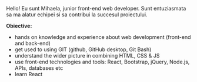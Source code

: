 Hello! 
Eu sunt Mihaela, junior front-end web developer. 
Sunt entuziasmata sa ma alatur echipei si sa contribui la succesul proiectului. 

**Obiective:**
- hands on knowledge and experience about web development (front-end and back-end)
- get used to using GIT (github, GitHub desktop, Git Bash)
- understand the wider picture in combining HTML, CSS & JS
- use front-end technologies and tools: React, Bootstrap, jQuery, Node.js, APIs, databases etc
- learn React




